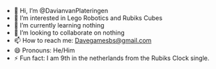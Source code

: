 - 👋 Hi, I’m @DavianvanPlateringen
- 👀 I’m interested in Lego Robotics and Rubiks Cubes
- 🌱 I’m currently learning nothing
- 💞️ I’m looking to collaborate on nothing
- 📫 How to reach me: Davegamesbs@gmail.com
- 😄 Pronouns: He/Him
- ⚡ Fun fact: I am 9th in the netherlands from the Rubiks Clock single.

<!---
DavianvanPlateringen/DavianvanPlateringen is a ✨ special ✨ repository because its `README.md` (this file) appears on your GitHub profile.
You can click the Preview link to take a look at your changes.
--->
